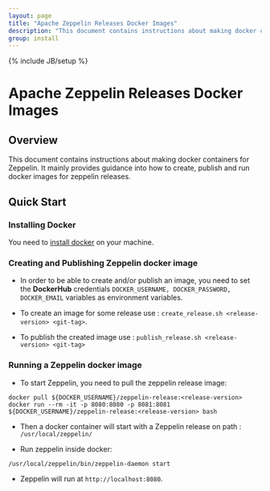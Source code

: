 ```yaml
---
layout: page
title: "Apache Zeppelin Releases Docker Images"
description: "This document contains instructions about making docker containers for Zeppelin. It mainly provides guidance into how to create, publish and run docker images for zeppelin releases."
group: install
---
```

<!--
Licensed under the Apache License, Version 2.0 (the "License");
you may not use this file except in compliance with the License.
You may obtain a copy of the License at

http://www.apache.org/licenses/LICENSE-2.0

Unless required by applicable law or agreed to in writing, software
distributed under the License is distributed on an "AS IS" BASIS,
WITHOUT WARRANTIES OR CONDITIONS OF ANY KIND, either express or implied.
See the License for the specific language governing permissions and
limitations under the License.
-->
{% include JB/setup %}

# Apache Zeppelin Releases Docker Images

<div id="toc"></div>

## Overview 
This document contains instructions about making docker containers for Zeppelin. It mainly provides guidance into how to create, publish and run docker images for zeppelin releases.

## Quick Start
### Installing Docker
You need to [install docker](https://docs.docker.com/engine/installation/) on your machine.

### Creating and Publishing Zeppelin docker image 
* In order to be able to create and/or publish an image, you need to set the **DockerHub** credentials `DOCKER_USERNAME, DOCKER_PASSWORD, DOCKER_EMAIL` variables as environment variables.
 
* To create an image for some release use :
`create_release.sh <release-version> <git-tag>`.
* To publish the created image use :
`publish_release.sh <release-version> <git-tag>`

### Running a Zeppelin  docker image 

* To start Zeppelin, you need to pull the zeppelin release image: 
```
docker pull ${DOCKER_USERNAME}/zeppelin-release:<release-version>
docker run --rm -it -p 8080:8080 -p 8081:8081 ${DOCKER_USERNAME}/zeppelin-release:<release-version> bash
```
* Then a docker container will start with a Zeppelin release on path :
`/usr/local/zeppelin/`

* Run zeppelin inside docker:
```
/usr/local/zeppelin/bin/zeppelin-daemon start
```

* Zeppelin will run at `http://localhost:8080`.

